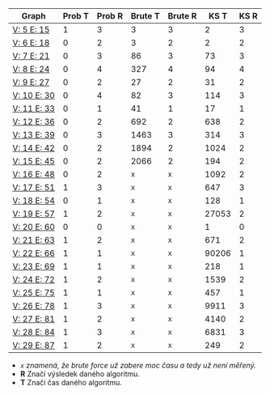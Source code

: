 | Graph | Prob T | Prob R | Brute T | Brute R | KS T | KS R |
| ----- | ------ | ------ | ------- | ------- | ---- | ---- |
| [V: 5 E: 15](./graphs/0.md) | 1 | 3 | 3 | 3 | 2 | 3 |
| [V: 6 E: 18](./graphs/1.md) | 0 | 2 | 3 | 2 | 2 | 2 |
| [V: 7 E: 21](./graphs/2.md) | 0 | 3 | 86 | 3 | 73 | 3 |
| [V: 8 E: 24](./graphs/3.md) | 0 | 4 | 327 | 4 | 94 | 4 |
| [V: 9 E: 27](./graphs/4.md) | 0 | 2 | 27 | 2 | 31 | 2 |
| [V: 10 E: 30](./graphs/5.md) | 0 | 4 | 82 | 3 | 114 | 3 |
| [V: 11 E: 33](./graphs/6.md) | 0 | 1 | 41 | 1 | 17 | 1 |
| [V: 12 E: 36](./graphs/7.md) | 0 | 2 | 692 | 2 | 638 | 2 |
| [V: 13 E: 39](./graphs/8.md) | 0 | 3 | 1463 | 3 | 314 | 3 |
| [V: 14 E: 42](./graphs/9.md) | 0 | 2 | 1894 | 2 | 1024 | 2 |
| [V: 15 E: 45](./graphs/10.md) | 0 | 2 | 2066 | 2 | 194 | 2 |
| [V: 16 E: 48](./graphs/11.md) | 0 | 2 | `x` | `x` | 1092 | 2 |
| [V: 17 E: 51](./graphs/12.md) | 1 | 3 | `x` | `x` | 647 | 3 |
| [V: 18 E: 54](./graphs/13.md) | 0 | 1 | `x` | `x` | 128 | 1 |
| [V: 19 E: 57](./graphs/14.md) | 1 | 2 | `x` | `x` | 27053 | 2 |
| [V: 20 E: 60](./graphs/15.md) | 0 | 0 | `x` | `x` | 1 | 0 |
| [V: 21 E: 63](./graphs/16.md) | 1 | 2 | `x` | `x` | 671 | 2 |
| [V: 22 E: 66](./graphs/17.md) | 1 | 1 | `x` | `x` | 90206 | 1 |
| [V: 23 E: 69](./graphs/18.md) | 1 | 1 | `x` | `x` | 218 | 1 |
| [V: 24 E: 72](./graphs/19.md) | 1 | 2 | `x` | `x` | 1539 | 2 |
| [V: 25 E: 75](./graphs/20.md) | 1 | 1 | `x` | `x` | 457 | 1 |
| [V: 26 E: 78](./graphs/21.md) | 1 | 3 | `x` | `x` | 9911 | 3 |
| [V: 27 E: 81](./graphs/22.md) | 1 | 2 | `x` | `x` | 4140 | 2 |
| [V: 28 E: 84](./graphs/23.md) | 1 | 3 | `x` | `x` | 6831 | 3 |
| [V: 29 E: 87](./graphs/24.md) | 1 | 2 | `x` | `x` | 249 | 2 |

- *`x` znamená, že brute force už zabere moc času a tedy už není měřený.*
- **R** Značí výsledek daného algoritmu.
- **T** Značí čas daného algoritmu.
